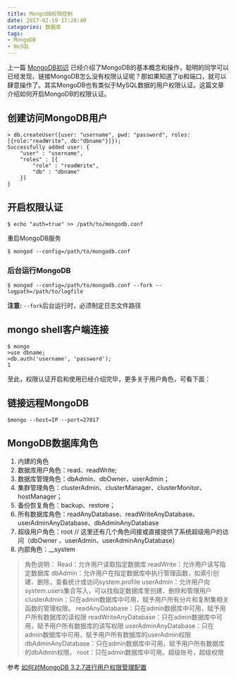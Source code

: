 ```yaml
---
title: MongoDB权限控制
date: 2017-02-19 17:26:40
categories: 数据库
tags:
- MongoDB
- NoSQL
---
```


上一篇 [MongoDB初识](http://victor87.coding.me/2017/02/16/MongoDB%E5%88%9D%E8%AF%86/) 已经介绍了MongoDB的基本概念和操作，聪明的同学可以已经发现，链接MongoDB怎么没有权限认证呢？那如果知道了ip和端口，就可以肆意操作了。其实MongoDB也有类似于MySQL数据的用户权限认证。这篇文章介绍如何开启MongoDB的权限认证。

## 创建访问MongoDB用户

~~~Shell
> db.createUser({user: "username", pwd: "password", roles: [{role:"readWrite", db:"dbname"}]});
Successfully added user: {
    "user" : "username",
    "roles" : [{
        "role" : "readWrite",
        "db" : "dbname"
    }]
}
~~~

## 开启权限认证

~~~Shell
$ echo "auth=true" >> /path/to/mongodb.conf
~~~

重启MongoDB服务

~~~Shell
$ mongod --config=/path/to/mongodb.conf
~~~

### 后台运行MongoDB

~~~Shell
$ mongod --config=/path/to/mongodb.conf --fork --logpath=/path/to/logfile
~~~

**注意:** `--fork`后台运行时，必须制定日志文件路径

## mongo shell客户端连接

~~~Shell
$ mongo
>use dbname;
>db.auth('username', 'password');
1
~~~

至此，权限认证开启和使用已经介绍完毕，更多关于用户角色，可看下面：

## 链接远程MongoDB

~~~Shell
$mongo --host=IP --port=27017
~~~

## MongoDB数据库角色

1. 内建的角色
1. 数据库用户角色：read、readWrite;
1. 数据库管理角色：dbAdmin、dbOwner、userAdmin；
1. 集群管理角色：clusterAdmin、clusterManager、clusterMonitor、hostManager；
1. 备份恢复角色：backup、restore；
1. 所有数据库角色：readAnyDatabase、readWriteAnyDatabase、userAdminAnyDatabase、dbAdminAnyDatabase
1. 超级用户角色：root // 这里还有几个角色间接或直接提供了系统超级用户的访问（dbOwner 、userAdmin、userAdminAnyDatabase）
1. 内部角色：__system

> 角色说明：
> Read：允许用户读取指定数据库
> readWrite：允许用户读写指定数据库
> dbAdmin：允许用户在指定数据库中执行管理函数，如索引创建、删除，查看统计或访问system.profile
> userAdmin：允许用户向system.users集合写入，可以找指定数据库里创建、删除和管理用户
> clusterAdmin：只在admin数据库中可用，赋予用户所有分片和复制集相关函数的管理权限。
> readAnyDatabase：只在admin数据库中可用，赋予用户所有数据库的读权限
> readWriteAnyDatabase：只在admin数据库中可用，赋予用户所有数据库的读写权限
> userAdminAnyDatabase：只在admin数据库中可用，赋予用户所有数据库的userAdmin权限
> dbAdminAnyDatabase：只在admin数据库中可用，赋予用户所有数据库的dbAdmin权限。
> root：只在admin数据库中可用。超级账号，超级权限

参考 [如何对MongoDB 3.2.7进行用户权限管理配置](http://www.jianshu.com/p/a4e94bb8a052)
